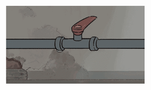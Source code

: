 ![The plumber](https://raw.githubusercontent.com/war408705279/war408705279/master/plumber.gif "The plumber")
